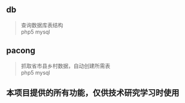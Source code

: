 ## db
> 查询数据库表结构  
> php5 mysql

## pacong
> 抓取省市县乡村数据，自动创建所需表  
> php5 mysql

## 本项目提供的所有功能，仅供技术研究学习时使用